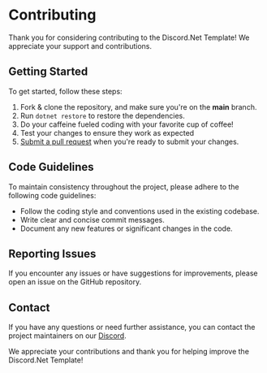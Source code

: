 # Contributing

Thank you for considering contributing to the Discord.Net Template! We appreciate your support and contributions.

## Getting Started

To get started, follow these steps:

1. Fork & clone the repository, and make sure you're on the **main** branch.
2. Run `dotnet restore` to restore the dependencies.
3. Do your caffeine fueled coding with your favorite cup of coffee!
4. Test your changes to ensure they work as expected
5. [Submit a pull request](https://github.com/Glowstudent777/Discord.Net-Template/compare) when you're ready to submit your changes.

## Code Guidelines

To maintain consistency throughout the project, please adhere to the following code guidelines:

- Follow the coding style and conventions used in the existing codebase.
- Write clear and concise commit messages.
- Document any new features or significant changes in the code.

## Reporting Issues

If you encounter any issues or have suggestions for improvements, please open an issue on the GitHub repository.

## Contact

If you have any questions or need further assistance, you can contact the project maintainers on our [Discord](https://discord.com/invite/4wM63P7ZUd).

We appreciate your contributions and thank you for helping improve the Discord.Net Template!
